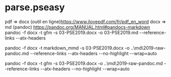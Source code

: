 # parse.pseasy

pdf => docx (outil en ligne)https://www.ilovepdf.com/fr/pdf_en_word
docx => md (pandoc)
https://pandoc.org/MANUAL.html#pandocs-markdown
pandoc -f docx -t gfm -s 03-PSE2019.docx -o 03-PSE2019.md --reference-links --atx-headers

pandoc -f docx -t markdown_mmd -s 03-PSE2019.docx -o ..\md\2019-raw-pandoc.md --reference-links --atx-headers --no-highlight --wrap=auto

pandoc -f docx -t gfm -s 03-PSE2019.docx -o ..\md\2019-raw-pandoc.md --reference-links --atx-headers --no-highlight --wrap=auto